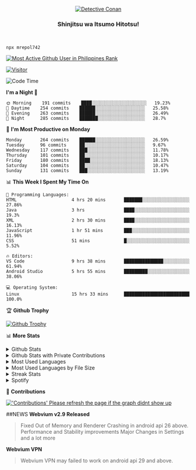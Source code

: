 <p align="center">
<a href="https://mrepol742.github.io">
  <img alt="Detective Conan" src="https://mrepol742-gif-randomizer.vercel.app/api" /> 
  </a> 
  <h3 align="center">Shinjitsu wa Itsumo Hitotsu!</h3>
</p>
<br>

~~~
npx mrepol742
~~~
 
[![Most Active Github User in Philippines Rank](https://enibdhv97zm33sz.m.pipedream.net)](https://mrepol742.github.io)

[![Visitor](https://visitor-badge.glitch.me/badge?page_id=mrepol742)](https:/mrepol742.github.io)

[comment]: <> (This is a automated generated Data from github action workflow)
[comment]: <> (START OF GENERATED DATA)

<!--START_SECTION:waka-->
![Code Time](http://img.shields.io/badge/Code%20Time-429%20hrs%2050%20mins-blue)

**I'm a Night 🦉** 

```text
🌞 Morning    191 commits    ████░░░░░░░░░░░░░░░░░░░░░   19.23% 
🌆 Daytime    254 commits    ██████░░░░░░░░░░░░░░░░░░░   25.58% 
🌃 Evening    263 commits    ██████░░░░░░░░░░░░░░░░░░░   26.49% 
🌙 Night      285 commits    ███████░░░░░░░░░░░░░░░░░░   28.7%

```
📅 **I'm Most Productive on Monday** 

```text
Monday       264 commits    ██████░░░░░░░░░░░░░░░░░░░   26.59% 
Tuesday      96 commits     ██░░░░░░░░░░░░░░░░░░░░░░░   9.67% 
Wednesday    117 commits    ███░░░░░░░░░░░░░░░░░░░░░░   11.78% 
Thursday     101 commits    ██░░░░░░░░░░░░░░░░░░░░░░░   10.17% 
Friday       180 commits    ████░░░░░░░░░░░░░░░░░░░░░   18.13% 
Saturday     104 commits    ██░░░░░░░░░░░░░░░░░░░░░░░   10.47% 
Sunday       131 commits    ███░░░░░░░░░░░░░░░░░░░░░░   13.19%

```


📊 **This Week I Spent My Time On** 

```text
💬 Programming Languages: 
HTML                     4 hrs 20 mins       ███████░░░░░░░░░░░░░░░░░░   27.86% 
Java                     3 hrs               ████░░░░░░░░░░░░░░░░░░░░░   19.3% 
XML                      2 hrs 30 mins       ████░░░░░░░░░░░░░░░░░░░░░   16.13% 
JavaScript               1 hr 51 mins        ███░░░░░░░░░░░░░░░░░░░░░░   11.96% 
CSS                      51 mins             █░░░░░░░░░░░░░░░░░░░░░░░░   5.52%

🔥 Editors: 
VS Code                  9 hrs 38 mins       ███████████████░░░░░░░░░░   61.94% 
Android Studio           5 hrs 55 mins       █████████░░░░░░░░░░░░░░░░   38.06%

💻 Operating System: 
Linux                    15 hrs 33 mins      █████████████████████████   100.0%

```


<!--END_SECTION:waka-->

[comment]: <> (END OF GENERATED DATA)

<p>

🏆 **Github Trophy**
  
<a href="https://mrepol742.github.io">
<img alt="Github Trophy" src="https://github-profile-trophy.vercel.app/?username=mrepol742&theme=gruvbox">
</a>
</p>

<p>

📊 **More Stats**
  
<details>
  <summary>Github Stats</summary>
  <br>
  <a href="https://mrepol742.github.io">
  <img alt="Github Stats" src="https://github-readme-stats.vercel.app/api?username=mrepol742&show_icons=true&count_private=true&theme=gruvbox">
</a>  
  
</details> 
  
  <details>
  <summary>Github Stats with Private Contributions</summary>
  <br>
 <a href="https://mrepol742.github.io">
<img alt="Github Stats with Private Contributions" src="https://mrepol742.github.io/github-stats/generated/overview.svg">
</a>
</details>
  
<details>
  <summary>Most Used Languages</summary>
  <br>
 <a href="https://mrepol742.github.io">
<img alt="Most Used Languages" src="https://github-readme-stats.vercel.app/api/top-langs/?username=mrepol742&layout=compact&include_all_commits=true&&count_private=true&langs_count=20&theme=gruvbox">
</a>
</details>

 <details>
  <summary>Most Used Languages by File Size</summary>
  <br>
 <a href="https://mrepol742.github.io">
<img alt="Most Used Languages by File Size" src="https://mrepol742.github.io/github-stats/generated/languages.svg">
</a>
</details>

<details>
  <summary>Streak Stats</summary>
  <br>
<a href="https://mrepol742.github.io">
<img alt="'Streak Stats' Please refresh the page if the stats didnt show up" src="https://mrepol742-streak-stats.herokuapp.com/?user=mrepol742&theme=gruvbox">
</a>
</p>
</details>
<details>
  <summary>Spotify</summary>
  <br>
<a href="https://mrepol742.github.io">
<img alt="Spotify" src="https://spotify-recently-played-readme.vercel.app/api?user=7xx9e7hwq1qyown0m4ut78pcz&count=10&unique=true">
</a>
</p>
</details>


📜 **Contributions**
  
<a href="https://mrepol742.github.io">
<img alt="'Contributions' Please refresh the page if the graph didnt show up" src="https://mrepol742-activity-graph.herokuapp.com/graph?username=mrepol742&theme=github&hide_border=true">
</a>
</p>

##NEWS
**Webvium v2.9 Released**
>Fixed Out of Memory and Renderer Crashing in android api 26 above.
>Performance and Stability improvements
>Major Changes in Settings
>and a lot more

**Webvium VPN**
>Webvium VPN may failed to work on android api 29 and above.

